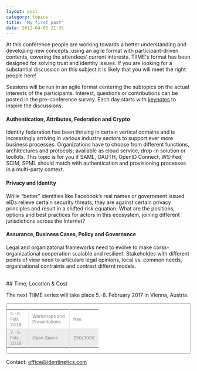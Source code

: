 ```yaml
---
layout: post
category: topics
title: 'My first post'
date: 2012-04-06 21:35
---
```


At this conference people are working towards a better understanding and developing new concepts, 
using an agile format with participant-driven contents, covering the attendees’ current interests. 
TIIME's format has been designed for solving trust and identity issues. If you 
are looking for a substantial discussion on this subject it is likely that you will meet the right 
people here!

Sessions will be run in an agile format centering the subtopics on the actual interests 
of the participants. Interest, questions or contributions can be posted in the pre-conference survey.
Each day starts with [keynotes](keynotes2017.html) to inspire the discussions.


#### Authentication, Attributes, Federation and Crypto

Identity federation has been thriving in certain vertical domains and is increasingly arriving in various 
industry sectors to support ever more business processes. Organizations have to choose from different 
functions, architectures and protocols; available as cloud service, drop-in solution or toolkits. This 
topic is for you if SAML, OAUTH, OpenID Connect, WS-Fed, SCIM, SPML should match with authentication and 
provisioning processes in a multi-party context.


#### Privacy and Identity

While “better” identities like Facebook’s real names or government issued eIDs relieve certain security 
threats, they are against certain privacy principles and result in a shifted risk equation. What are the 
positions, options and best practices for actors in this ecosystem, joining different jurisdictions across 
the Internet?

#### Assurance, Business Cases, Policy and Governance
    
Legal and organizatonal frameworks need to evolve to make corss-organizational cooperation scalable and
resilient. Stakeholdes with different points of view need to articulare legal opinions, local vs.
common needs, organitational contraints and contrast differnt models.



<br/>
## Time, Location & Cost

The next TIIME series will take place 5.-8. February 2017 in Vienna, Austria.

<style>
  .datagrid table { border-collapse: collapse; text-align: left; width: 50%; }
  .datagrid {background: #fff; overflow: hidden; border: 1px solid #8C8C8C; -webkit-border-radius: 3px; -moz-border-radius: 3px; border-radius: 3px; }
  .datagrid table td,
  .datagrid table th { padding: 3px 10px; }
  .datagrid table thead th {background:-webkit-gradient( linear, left top, left bottom, color-stop(0.05, #8C8C8C), color-stop(1, #7D7D7D) );background:-moz-linear-gradient( center top, #8C8C8C 5%, #7D7D7D 100% );filter:progid:DXImageTransform.Microsoft.gradient(startColorstr='#8C8C8C', endColorstr='#7D7D7D');background-color:#8C8C8C; color:#FFFFFF; font-size: 15px; font-weight: normal; border-left: 1px solid #A3A3A3; }
  .datagrid table thead th:first-child { border: none; }
  .datagrid table tbody td { color: #7D7D7D; border-left: 1px solid #DBDBDB;font-size: 12px;font-weight: normal; }
  .datagrid table tbody .alt td { background: #EBEBEB; color: #7D7D7D; }
  .datagrid table tbody td:first-child { border-left: none; }
  .datagrid table tbody tr:last-child td { border-bottom: none; }
</style>
<div class="datagrid"><table>
<tbody>
  <tr>
    <td>5.-6. Feb. 2018</td>
    <td>Workshops and Presentations</td>
    <td>free</td>
  </tr>
  <tr class="alt">
    <td>7.-8. Feb. 2018</td>
    <td>Open Space</td>
    <td>250/300&euro;</td>
  </tr>
</tbody>
</table></div>



Contact: office@identinetics.com
